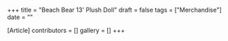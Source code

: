 +++
title = "Beach Bear 13' Plush Doll"
draft = false
tags = ["Merchandise"]
date = ""

[Article]
contributors = []
gallery = []
+++